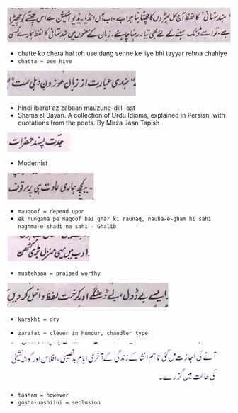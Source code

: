 

![](./img/chatteKoCherna.png)

* chatte ko chera hai toh use dang sehne ke liye bhi tayyar rehna chahiye
* `chatta = bee hive`


![](./img/hindiIbarat.png)
* hindi ibarat az zabaan mauzune-dilli-ast
* Shams al Bayan. A collection of Urdu Idioms, explained in Persian, with quotations from the poets. By Mirza Jaan Tapish

![](./img/JiddatPasand.png)

* Modernist

![](./img/mauqoof.png)

* `mauqoof = depend upon`
* `ek hungama pe maqoof hai ghar ki raunaq, nauha-e-gham hi sahi naghma-e-shadi na sahi - Ghalib`

![](./img/mustehsan.png)

* `mustehsan = praised worthy`

![](./img/karakht.png)

* `karakht = dry`


* `zarafat = clever in humour, chandler type`

![](./img/taaham.png)

* `taaham = however`
* `gosha-nashiini = seclusion`
